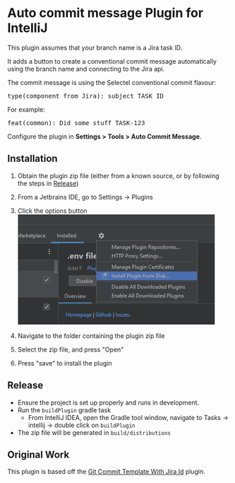 # Auto commit message Plugin for IntelliJ

<!-- Plugin description -->
This plugin assumes that your branch name is a Jira task ID. 

It adds a button to create a conventional commit message automatically using 
the branch name and connecting to the Jira api.

The commit message is using the Selectel conventional commit flavour: 
<pre>type(component_from_Jira): subject TASK_ID</pre>

For example:
<pre>feat(common): Did some stuff TASK-123</pre>

Configure the plugin in <b>Settings > Tools > Auto Commit Message</b>.

<!-- Plugin description end -->

## Installation

1. Obtain the plugin zip file (either from a known source, or by following the steps in [Release](#release))
2. From a Jetbrains IDE, go to Settings -> Plugins
3. Click the options button
![Install-local-plugin-button](static/install-local-plugin-button.png)

4. Navigate to the folder containing the plugin zip file
5. Select the zip file, and press "Open"
6. Press "save" to install the plugin

## Release

* Ensure the project is set up properly and runs in development.
* Run the `buildPlugin` gradle task
  * From IntelliJ IDEA, open the Gradle tool window, navigate to Tasks -> intellij -> double click on `buildPlugin`
* The zip file will be generated in `build/distributions`

## Original Work

This plugin is based off the [Git Commit Template With Jira Id](https://bitbucket.org/crm-uk/commit-template-with-jira-id) plugin.
